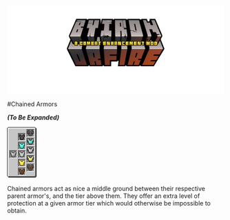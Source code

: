 ![](icon.png)

#Chained Armors

***(To Be Expanded)***

![](Armor%20Tier%20Chart.png)

Chained armors act as nice a middle ground between their respective parent armor's, and the
tier above them. They offer an extra level of protection at a given armor tier which would otherwise be impossible to obtain.

